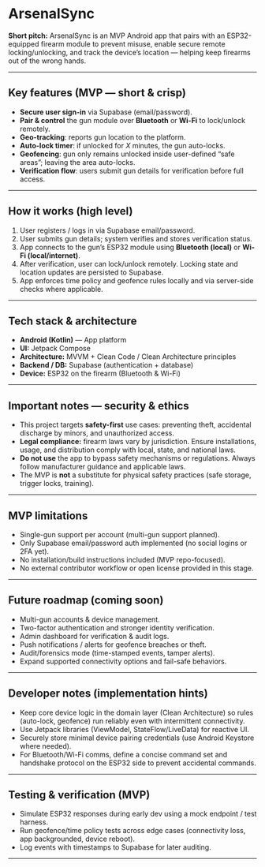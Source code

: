 # ArsenalSync

**Short pitch:** ArsenalSync is an MVP Android app that pairs with an ESP32-equipped firearm module to prevent misuse, enable secure remote locking/unlocking, and track the device’s location — helping keep firearms out of the wrong hands.

---

## Key features (MVP — short & crisp)

* **Secure user sign-in** via Supabase (email/password).
* **Pair & control** the gun module over **Bluetooth** or **Wi-Fi** to lock/unlock remotely.
* **Geo-tracking**: reports gun location to the platform.
* **Auto-lock timer**: if unlocked for *X* minutes, the gun auto-locks.
* **Geofencing**: gun only remains unlocked inside user-defined “safe areas”; leaving the area auto-locks.
* **Verification flow**: users submit gun details for verification before full access.

---

## How it works (high level)

1. User registers / logs in via Supabase email/password.
2. User submits gun details; system verifies and stores verification status.
3. App connects to the gun’s ESP32 module using **Bluetooth (local)** or **Wi-Fi (local/internet)**.
4. After verification, user can lock/unlock remotely. Locking state and location updates are persisted to Supabase.
5. App enforces time policy and geofence rules locally and via server-side checks where applicable.

---

## Tech stack & architecture

* **Android (Kotlin)** — App platform
* **UI:** Jetpack Compose
* **Architecture:** MVVM + Clean Code / Clean Architecture principles
* **Backend / DB:** Supabase (authentication + database)
* **Device:** ESP32 on the firearm (Bluetooth & Wi-Fi)

---

## Important notes — security & ethics

* This project targets **safety-first** use cases: preventing theft, accidental discharge by minors, and unauthorized access.
* **Legal compliance:** firearm laws vary by jurisdiction. Ensure installations, usage, and distribution comply with local, state, and national laws.
* **Do not use** the app to bypass safety mechanisms or regulations. Always follow manufacturer guidance and applicable laws.
* The MVP is **not** a substitute for physical safety practices (safe storage, trigger locks, training).

---

## MVP limitations

* Single-gun support per account (multi-gun support planned).
* Only Supabase email/password auth implemented (no social logins or 2FA yet).
* No installation/build instructions included (MVP repo-focused).
* No external contributor workflow or open license provided in this stage.

---

## Future roadmap (coming soon)

* Multi-gun accounts & device management.
* Two-factor authentication and stronger identity verification.
* Admin dashboard for verification & audit logs.
* Push notifications / alerts for geofence breaches or theft.
* Audit/forensics mode (time-stamped events, tamper alerts).
* Expand supported connectivity options and fail-safe behaviors.

---

## Developer notes (implementation hints)

* Keep core device logic in the domain layer (Clean Architecture) so rules (auto-lock, geofence) run reliably even with intermittent connectivity.
* Use Jetpack libraries (ViewModel, StateFlow/LiveData) for reactive UI.
* Securely store minimal device pairing credentials (use Android Keystore where needed).
* For Bluetooth/Wi-Fi comms, define a concise command set and handshake protocol on the ESP32 side to prevent accidental commands.

---

## Testing & verification (MVP)

* Simulate ESP32 responses during early dev using a mock endpoint / test harness.
* Run geofence/time policy tests across edge cases (connectivity loss, app backgrounded, device reboot).
* Log events with timestamps to Supabase for later auditing.

---